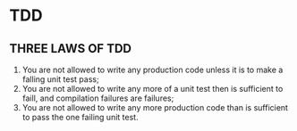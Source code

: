 # TDD

## THREE LAWS OF TDD
1. You are not allowed to write any production code unless it is to make a falling unit test pass;
2. You are not allowed to write any more of a unit test then is sufficient to faill, and compilation failures are failures;
3. You are not allowed to write any more production code than is sufficient to pass the one failing unit test.